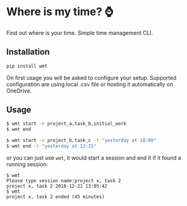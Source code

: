 # Where is my time? ⌚
Find out where is your time. Simple time management CLI.

## Installation
```bash
pip install wmt
```

On first usage you will be asked to configure your setup. Supported configuration are using local .csv file or hosting it automatically on OneDrive.

## Usage

```bash
$ wmt start -n project_a,task_b,initial_work
$ wmt end
```

```bash
$ wmt start -n project_b,task_c -t "yesterday at 10:00"
$ wmt end -t "yesterday at 12:15"
```

or you can just use `wmt`, it would start a session and end it if it found a running session:

```
$ wmt
Please type session name:project x, task 2
project x, task 2 2018-12-21 13:05:42
$ wmt
project x, task 2 ended (45 minutes)
```
